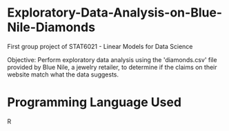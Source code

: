 # Exploratory-Data-Analysis-on-Blue-Nile-Diamonds
First group project of STAT6021 - Linear Models for Data Science

Objective: Perform exploratory data analysis using the 'diamonds.csv' file provided by Blue Nile, a jewelry retailer, to determine if the claims on their website match what the data suggests.

# Programming Language Used
R
